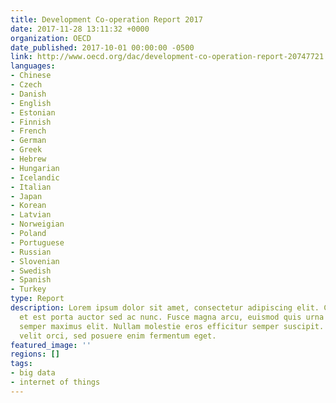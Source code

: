```yaml
---
title: Development Co-operation Report 2017
date: 2017-11-28 13:11:32 +0000
organization: OECD
date_published: 2017-10-01 00:00:00 -0500
link: http://www.oecd.org/dac/development-co-operation-report-20747721.htm
languages:
- Chinese
- Czech
- Danish
- English
- Estonian
- Finnish
- French
- German
- Greek
- Hebrew
- Hungarian
- Icelandic
- Italian
- Japan
- Korean
- Latvian
- Norweigian
- Poland
- Portuguese
- Russian
- Slovenian
- Swedish
- Spanish
- Turkey
type: Report
description: Lorem ipsum dolor sit amet, consectetur adipiscing elit. Cras in nibh
  et est porta auctor sed ac nunc. Fusce magna arcu, euismod quis urna elementum,
  semper maximus elit. Nullam molestie eros efficitur semper suscipit. Curabitur eleifend
  velit orci, sed posuere enim fermentum eget.
featured_image: ''
regions: []
tags:
- big data
- internet of things
---
```

